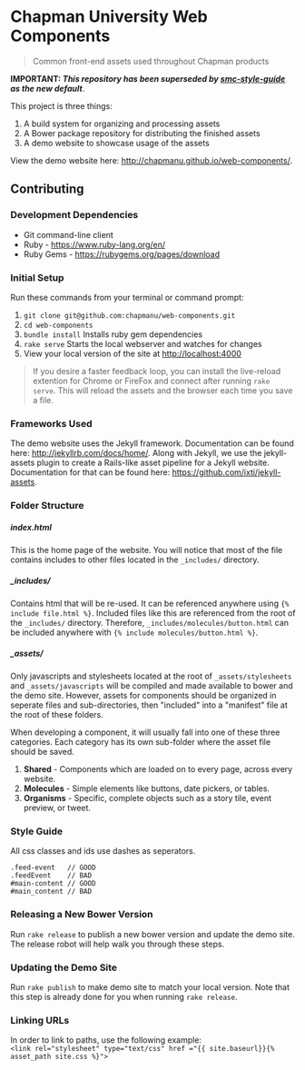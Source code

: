 # Chapman University Web Components
> Common front-end assets used throughout Chapman products

**IMPORTANT: _This repository has been superseded by [smc-style-guide](https://github.com/chapmanu/smc-style-guide) as the new default_**.

This project is three things:  
1. A build system for organizing and processing assets  
2. A Bower package repository for distributing the finished assets  
3. A demo website to showcase usage of the assets  

View the demo website here: http://chapmanu.github.io/web-components/.

## Contributing

### Development Dependencies
* Git command-line client  
* Ruby - https://www.ruby-lang.org/en/  
* Ruby Gems - https://rubygems.org/pages/download  

### Initial Setup

Run these commands from your terminal or command prompt:

1. 	`git clone git@github.com:chapmanu/web-components.git`
2. 	`cd web-components`
3. 	`bundle install` Installs ruby gem dependencies
4. 	`rake serve` Starts the local webserver and watches for changes
5. 	View your local version of the site at [http://localhost:4000](http://localhost:4000)

> If you desire a faster feedback loop, you can install the live-reload extention for Chrome or FireFox and connect after running `rake serve`.  This will reload the assets and the browser each time you save a file.

### Frameworks Used

The demo website uses the Jekyll framework.  Documentation can be found here: http://jekyllrb.com/docs/home/.  Along with Jekyll, we use the jekyll-assets plugin to create a Rails-like asset pipeline for a Jekyll website.  Documentation for that can be found here: https://github.com/ixti/jekyll-assets.

### Folder Structure

##### index.html
This is the home page of the website.  You will notice that most of the file contains includes to other files located in the `_includes/` directory.

##### _includes/
Contains html that will be re-used.  It can be referenced anywhere using `{% include file.html %}`.  Included files like this are referenced from the root of the `_includes/` directory.  Therefore, `_includes/molecules/button.html` can be included anywhere with `{% include molecules/button.html %}`.

##### _assets/
Only javascripts and stylesheets located at the root of `_assets/stylesheets` and `_assets/javascripts` will be compiled and made available to bower and the demo site.  However, assets for components should be organized in seperate files and sub-directories, then "included" into a "manifest" file at the root of these folders.

When developing a component, it will usually fall into one of these three categories.  Each category has its own sub-folder where the asset file should be saved.

1. **Shared** - Components which are loaded on to every page, across every website.
2. **Molecules** - Simple elements like buttons, date pickers, or tables.
3. **Organisms** - Specific, complete objects such as a story tile, event preview, or tweet.

### Style Guide

All css classes and ids use dashes as seperators.
```
.feed-event   // GOOD
.feedEvent    // BAD
#main-content // GOOD
#main_content // BAD
```

### Releasing a New Bower Version

Run `rake release` to publish a new bower version and update the demo site. The release robot will help walk you through these steps.

### Updating the Demo Site

Run `rake publish` to make demo site to match your local version.  Note that this step is already done for you when running `rake release`.

### Linking URLs

In order to link to paths, use the following example:  
`<link rel="stylesheet" type="text/css" href ="{{ site.baseurl}}{% asset_path site.css %}">`
